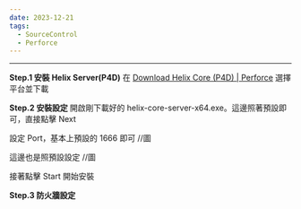 ```yaml
---
date: 2023-12-21
tags:
  - SourceControl
  - Perforce
---
```

---
**Step.1 安裝 Helix Server(P4D)**
在 [Download Helix Core (P4D) | Perforce](https://www.perforce.com/downloads/helix-core-p4d) 選擇平台並下載

**Step.2 安裝設定**
開啟剛下載好的 helix-core-server-x64.exe。這邊照著預設即可，直接點擊 Next


設定 Port，基本上預設的 1666 即可
//圖

這邊也是照預設設定
//圖

接著點擊 Start 開始安裝

**Step.3 防火牆設定**
